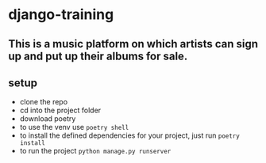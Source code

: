 # django-training

## This is a music platform on which artists can sign up and put up their albums for sale.

## setup

- clone the repo
- cd into the project folder
- download poetry
- to use the venv use `poetry shell`
- to install the defined dependencies for your project, just run `poetry install`
- to run the project `python manage.py runserver`
